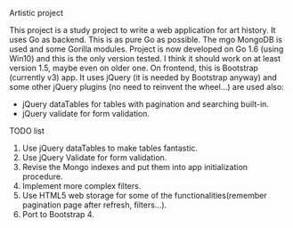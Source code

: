 Artistic project

This project is a study project to write a web application for art history.
It uses Go as backend. This is as pure Go as possible. The mgo MongoDB is used and some Gorilla modules. Project 
is now developed on Go 1.6 (using Win10) and this is the only version tested. I think it should work on at least
version 1.5, maybe even on older one.
On frontend, this is Bootstrap (currently v3) app. It uses jQuery (it is needed by Bootstrap anyway) and some other
jQuery plugins (no need to reinvent the wheel...) are used also: 
- jQuery dataTables for tables with pagination and searching built-in.
- jQuery validate for form validation.

TODO list
 1. Use jQuery dataTables to make tables fantastic.
 2. Use jQuery Validate for form validation.
 3. Revise the Mongo indexes and put them into app initialization procedure.
 4. Implement more complex filters.
 5. Use HTML5 web storage for some of the functionalities(remember pagination page after refresh, filters...). 
99. Port to Bootstrap 4.  
